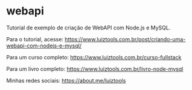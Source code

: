 # webapi
Tutorial de exemplo de criação de WebAPI com Node.js e MySQL.

Para o tutorial, acesse: https://www.luiztools.com.br/post/criando-uma-webapi-com-nodejs-e-mysql/

Para um curso completo: https://www.luiztools.com.br/curso-fullstack

Para um livro completo: https://www.luiztools.com.br/livro-node-mysql

Minhas redes sociais: https://about.me/luiztools
